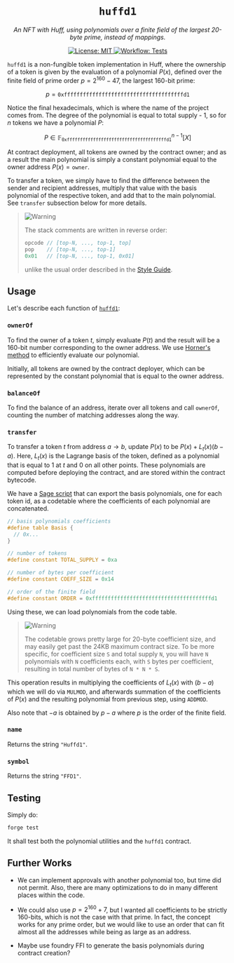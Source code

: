 <p align="center">
  <h1 align="center">
    <code>huffd1</code>
  </h1>
  <p align="center">
    <i>An NFT with Huff, using polynomials over a finite field of the largest 20-byte prime, instead of mappings.</i>
  </p>
</p>

<p align="center">
    <a href="https://opensource.org/licenses/MIT" target="_blank">
        <img alt="License: MIT" src="https://img.shields.io/badge/license-MIT-yellow.svg">
    </a>
    <a href="./.github/workflows/tests.yml" target="_blank">
        <img alt="Workflow: Tests" src="https://github.com/erhant/huffd1/actions/workflows/tests.yaml/badge.svg?branch=main">
    </a>
</p>

`huffd1` is a non-fungible token implementation in Huff, where the ownership of a token is given by the evaluation of a polynomial $P(x)$, defined over the finite field of prime order $p = 2^{160} - 47$, the largest 160-bit prime:

$$
p = \mathtt{0xffffffffffffffffffffffffffffffffffffffd1}
$$

Notice the final hexadecimals, which is where the name of the project comes from. The degree of the polynomial is equal to total supply - 1, so for $n$ tokens we have a polynomial $P$:

$$
P \in \mathbb{F}_\mathtt{0xffffffffffffffffffffffffffffffffffffffd1}^{n-1}[X]
$$

At contract deployment, all tokens are owned by the contract owner; and as a result the main polynomial is simply a constant polynomial equal to the owner address $P(x) = \mathtt{owner}$.

To transfer a token, we simply have to find the difference between the sender and recipient addresses, multiply that value with the basis polynomial of the respective token, and add that to the main polynomial. See `transfer` subsection below for more details.

> <picture>
>   <source media="(prefers-color-scheme: light)" srcset="https://raw.githubusercontent.com/Mqxx/GitHub-Markdown/main/blockquotes/badge/light-theme/note.svg">
>   <img alt="Warning" src="https://raw.githubusercontent.com/Mqxx/GitHub-Markdown/main/blockquotes/badge/dark-theme/note.svg">
> </picture><br>
>
> The stack comments are written in reverse order:
>
> ```c
> opcode // [top-N, ..., top-1, top]
> pop    // [top-N, ..., top-1]
> 0x01   // [top-N, ..., top-1, 0x01]
> ```
>
> unlike the usual order described in the [Style Guide](https://docs.huff.sh/style-guide/overview/).

## Usage

Let's describe each function of [`huffd1`](./src/Huffd1.huff):

### `ownerOf`

To find the owner of a token $t$, simply evaluate $P(t)$ and the result will be a 160-bit number corresponding to the owner address. We use [Horner's method](https://zcash.github.io/halo2/background/polynomials.html#aside-horners-rule) to efficiently evaluate our polynomial.

Initially, all tokens are owned by the contract deployer, which can be represented by the constant polynomial that is equal to the owner address.

### `balanceOf`

To find the balance of an address, iterate over all tokens and call `ownerOf`, counting the number of matching addresses along the way.

### `transfer`

To transfer a token $t$ from address $a \to b$, update $P(x)$ to be $P(x) + L_t(x)(b - a)$. Here, $L_t(x)$ is the Lagrange basis of the token, defined as a polynomial that is equal to 1 at $t$ and 0 on all other points. These polynomials are computed before deploying the contract, and are stored within the contract bytecode.

We have a [Sage script](./src/Huffd1.sage) that can export the basis polynomials, one for each token id, as a codetable where the coefficients of each polynomial are concatenated.

```c
// basis polynomials coefficients
#define table Basis {
  // 0x...
}

// number of tokens
#define constant TOTAL_SUPPLY = 0xa

// number of bytes per coefficient
#define constant COEFF_SIZE = 0x14

// order of the finite field
#define constant ORDER = 0xffffffffffffffffffffffffffffffffffffffd1
```

Using these, we can load polynomials from the code table.

> <picture>
>   <source media="(prefers-color-scheme: light)" srcset="https://raw.githubusercontent.com/Mqxx/GitHub-Markdown/main/blockquotes/badge/light-theme/warning.svg">
>   <img alt="Warning" src="https://raw.githubusercontent.com/Mqxx/GitHub-Markdown/main/blockquotes/badge/dark-theme/warning.svg">
> </picture><br>
>
> The codetable grows pretty large for 20-byte coefficient size, and may easily get past the 24KB maximum contract size. To be more specific, for coefficient size `S` and total supply `N`, you will have `N` polynomials with `N` coefficients each, with `S` bytes per coefficient, resulting in total number of bytes of `N * N * S`.

This operation results in multiplying the coefficients of $L_t(x)$ with $(b - a)$ which we will do via `MULMOD`, and afterwards summation of the coefficients of $P(x)$ and the resulting polynomial from previous step, using `ADDMOD`.

Also note that $-a$ is obtained by $p-a$ where $p$ is the order of the finite field.

### `name`

Returns the string `"Huffd1"`.

### `symbol`

Returns the string `"FFD1"`.

## Testing

Simply do:

```sh
forge test
```

It shall test both the polynomial utilities and the `huffd1` contract.

## Further Works

- We can implement approvals with another polynomial too, but time did not permit. Also, there are many optimizations to do in many different places within the code.

- We could also use $p = 2^{160} + 7$, but I wanted all coefficients to be strictly 160-bits, which is not the case with that prime. In fact, the concept works for any prime order, but we would like to use an order that can fit almost all the addresses while being as large as an address.

- Maybe use foundry FFI to generate the basis polynomials during contract creation?
